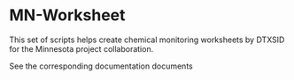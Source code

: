 # MN-Worksheet
This set of scripts helps create chemical monitoring worksheets by DTXSID for the Minnesota project collaboration.

See the corresponding documentation documents
